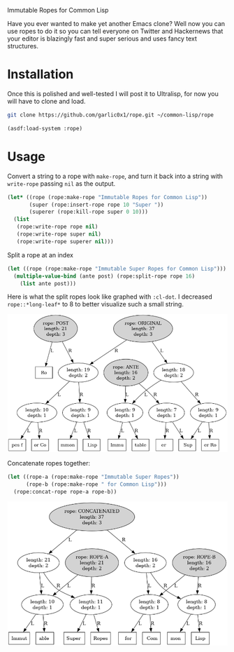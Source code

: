 Immutable Ropes for Common Lisp

Have you ever wanted to make yet another Emacs clone?  Well now you
can use ropes to do it so you can tell everyone on Twitter and
Hackernews that your editor is blazingly fast and super serious and
uses fancy text structures.

# Installation

Once this is polished and well-tested I will post it to Ultralisp, for
now you will have to clone and load.

```bash
git clone https://github.com/garlic0x1/rope.git ~/common-lisp/rope
```

```lisp
(asdf:load-system :rope)
```

# Usage

Convert a string to a rope with `make-rope`, and turn it back into a
string with `write-rope` passing `nil` as the output.

```lisp
(let* ((rope (rope:make-rope "Immutable Ropes for Common Lisp"))
       (super (rope:insert-rope rope 10 "Super "))
       (superer (rope:kill-rope super 0 10)))
  (list
   (rope:write-rope rope nil)
   (rope:write-rope super nil)
   (rope:write-rope superer nil)))
```

Split a rope at an index

```lisp
(let ((rope (rope:make-rope "Immutable Super Ropes for Common Lisp")))
  (multiple-value-bind (ante post) (rope:split-rope rope 16)
    (list ante post)))
```

Here is what the split ropes look like graphed with `:cl-dot`.  I
decreased `rope::*long-leaf*` to 8 to better visualize such a small
string.

![Split Rope](screenshots/split.png)

Concatenate ropes together:

```lisp
(let ((rope-a (rope:make-rope "Immutable Super Ropes"))
      (rope-b (rope:make-rope " for Common Lisp")))
  (rope:concat-rope rope-a rope-b))
```

![Concatenated Rope](screenshots/concat.png)
